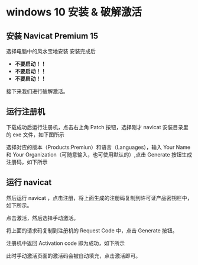 # windows 10 安装 & 破解激活
## 安装 Navicat Premium 15
选择电脑中的风水宝地安装
安装完成后
- **不要启动！！**  
- **不要启动！！**  
- **不要启动！！**  

接下来我们进行破解激活。
## 运行注册机

下载成功后运行注册机，点击右上角 Patch 按钮，选择刚才 navicat 安装目录里的 exe 文件，如下图所示


选择对应的版本（Products:Premiun）和语言（Languages），输入 Your Name 和 Your Organization（可随意输入，也可使用默认的）,点击 Generate 按钮生成注册码，如下所示


## 运行 navicat
然后运行 navicat ，点击注册，将上面生成的注册码复制到许可证产品密钥栏中，如下所示。

点击激活，然后选择手动激活。

将上面的请求码复制到注册机的 Request Code 中，点击 Generate 按钮。

注册机中返回 Activation code 即为成功，如下所示

此时手动激活页面的激活码会被自动填充，点击激活即可。
 
